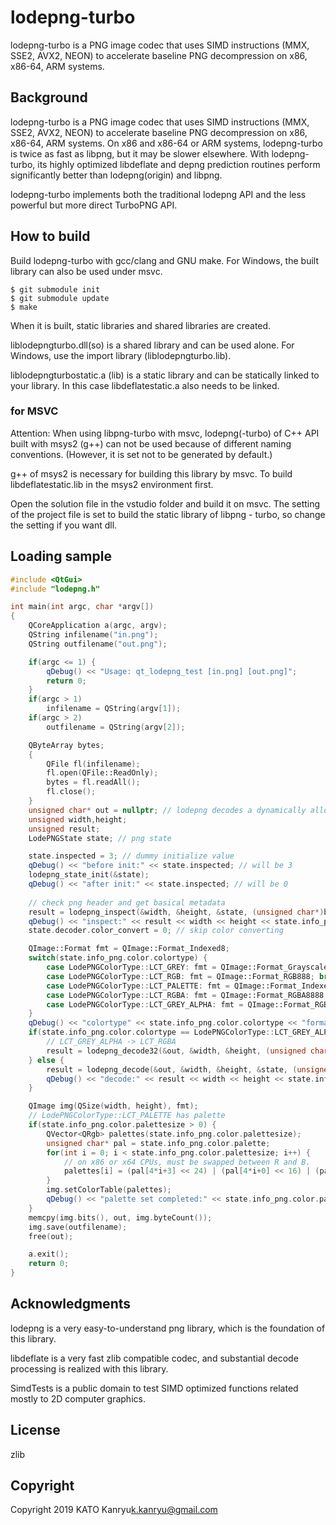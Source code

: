 # lodepng-turbo
lodepng-turbo is a PNG image codec that uses SIMD instructions (MMX, SSE2, AVX2, NEON) to accelerate baseline PNG decompression on x86, x86-64, ARM systems.

## Background
lodepng-turbo is a PNG image codec that uses SIMD instructions (MMX, SSE2, AVX2, NEON) 
to accelerate baseline PNG decompression on x86, x86-64, ARM systems. 
On x86 and x86-64 or ARM systems, lodepng-turbo is twice as fast as libpng, but it may be slower elsewhere. 
With lodepng-turbo, its highly optimized libdeflate and depng prediction routines perform significantly better than lodepng(origin) and libpng.

lodepng-turbo implements both the traditional lodepng API and the less powerful but more direct TurboPNG API.

## How to build

Build lodepng-turbo with gcc/clang and GNU make.
For Windows, the built library can also be used under msvc.

```shell
$ git submodule init
$ git submodule update
$ make
```
When it is built, static libraries and shared libraries are created.

liblodepngturbo.dll(so) is a shared library and can be used alone. For Windows, use the import library (liblodepngturbo.lib).

liblodepngturbostatic.a (lib) is a static library and can be statically linked to your library. In this case libdeflatestatic.a also needs to be linked.

### for MSVC

Attention: When using libpng-turbo with msvc, lodepng(-turbo)  of C++ API built with msys2 (g++) can not be used because of different naming conventions. (However, it is set not to be generated by default.)

g++ of msys2 is necessary for building this library by msvc.
To build libdeflatestatic.lib in the msys2 environment first.

Open the solution file in the vstudio folder and build it on msvc. The setting of the project file is set to build the static library of libpng - turbo, so change the setting if you want dll.

## Loading sample

```C++
#include <QtGui>
#include "lodepng.h"

int main(int argc, char *argv[])
{
    QCoreApplication a(argc, argv);
    QString infilename("in.png");
    QString outfilename("out.png");

    if(argc <= 1) {
        qDebug() << "Usage: qt_lodepng_test [in.png] [out.png]";
        return 0;
    }
    if(argc > 1)
        infilename = QString(argv[1]);
    if(argc > 2)
        outfilename = QString(argv[2]);

    QByteArray bytes;
    {
        QFile fl(infilename);
        fl.open(QFile::ReadOnly);
        bytes = fl.readAll();
        fl.close();
    }
    unsigned char* out = nullptr; // lodepng decodes a dynamically allocated bitmap into a buffer 
    unsigned width,height;
    unsigned result;
    LodePNGState state; // png state

    state.inspected = 3; // dummy initialize value
    qDebug() << "before init:" << state.inspected; // will be 3
    lodepng_state_init(&state);
    qDebug() << "after init:" << state.inspected; // will be 0
    
    // check png header and get basical metadata
    result = lodepng_inspect(&width, &height, &state, (unsigned char*)bytes.data(), bytes.size());
    qDebug() << "inspect:" << result << width << height << state.info_png.color.colortype << state.info_raw.colortype << state.inspected; // will be 1
    state.decoder.color_convert = 0; // skip color converting

    QImage::Format fmt = QImage::Format_Indexed8;
    switch(state.info_png.color.colortype) {
        case LodePNGColorType::LCT_GREY: fmt = QImage::Format_Grayscale8; break;
        case LodePNGColorType::LCT_RGB: fmt = QImage::Format_RGB888; break;
        case LodePNGColorType::LCT_PALETTE: fmt = QImage::Format_Indexed8; break;
        case LodePNGColorType::LCT_RGBA: fmt = QImage::Format_RGBA8888; break;
        case LodePNGColorType::LCT_GREY_ALPHA: fmt = QImage::Format_RGBA8888; break;
    }
    qDebug() << "colortype" << state.info_png.color.colortype << "format" << fmt;
    if(state.info_png.color.colortype == LodePNGColorType::LCT_GREY_ALPHA) {
        // LCT_GREY_ALPHA -> LCT_RGBA
        result = lodepng_decode32(&out, &width, &height, (unsigned char*)bytes.data(), bytes.size());
    } else {
        result = lodepng_decode(&out, &width, &height, &state, (unsigned char*)bytes.data(), bytes.size());
        qDebug() << "decode:" << result << width << height << state.info_png.color.colortype << state.info_raw.colortype << fmt;
    }

    QImage img(QSize(width, height), fmt);
    // LodePNGColorType::LCT_PALETTE has palette
    if(state.info_png.color.palettesize > 0) {
        QVector<QRgb> palettes(state.info_png.color.palettesize);
        unsigned char* pal = state.info_png.color.palette;
        for(int i = 0; i < state.info_png.color.palettesize; i++) {
            // on x86 or x64 CPUs, must be swapped between R and B.
            palettes[i] = (pal[4*i+3] << 24) | (pal[4*i+0] << 16) | (pal[4*i+1] <<8) | pal[4*i+2];
        }
        img.setColorTable(palettes);
        qDebug() << "palette set completed:" << state.info_png.color.palettesize;
    }
    memcpy(img.bits(), out, img.byteCount());
    img.save(outfilename);
    free(out);

    a.exit();
    return 0;
}
```

## Acknowledgments

lodepng is a very easy-to-understand png library, which is the foundation of this library.

libdeflate is a very fast zlib compatible codec, and substantial decode processing is realized with this library.

SimdTests is a public domain to test SIMD optimized functions related mostly to 2D computer graphics.

## License

zlib

## Copyright

Copyright 2019 KATO Kanryu<k.kanryu@gmail.com>

